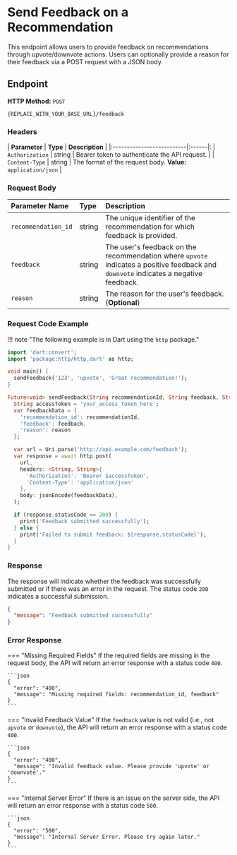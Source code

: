 # **Send Feedback on a Recommendation**

This endpoint allows users to provide feedback on recommendations through upvote/downvote actions. Users can optionally provide a reason for their feedback via a POST request with a JSON body.

## **Endpoint**

**HTTP Method:** `POST`

```http linenums="1" title="Feedback on Recommendation Endpoint"
{REPLACE_WITH_YOUR_BASE_URL}/feedback
```

### **Headers**

| **Parameter** | **Type** | **Description** |
|:--------------------------|:------|:
| `Authorization` | string | Bearer token to authenticate the API request. |
| `Content-Type` | string | The format of the request body. **Value:** `application/json` |

### **Request Body**

| **Parameter Name**| **Type** | **Description** |
|:--------------------------|:------|:-------------|
| `recommendation_id` | string | The unique identifier of the recommendation for which feedback is provided. |
| `feedback` | string | The user's feedback on the recommendation where `upvote` indicates a positive feedback and `downvote` indicates a negative feedback. |
| `reason` | string | The reason for the user's feedback. (**Optional**) |

### **Request Code Example**

!!! note "The following example is in Dart using the `http` package."

```dart linenums="1" title="Sending Feedback Example"
import 'dart:convert';
import 'package:http/http.dart' as http;

void main() {
  sendFeedback('123', 'upvote', 'Great recommendation!');
}

Future<void> sendFeedback(String recommendationId, String feedback, String reason) async {
  String accessToken = 'your_access_token_here';
  var feedbackData = {
    'recommendation_id': recommendationId,
    'feedback': feedback,
    'reason': reason
  };

  var url = Uri.parse('http://api.example.com/feedback');
  var response = await http.post(
    url,
    headers: <String, String>{
      'Authorization': 'Bearer $accessToken',
      'Content-Type': 'application/json'
    },
    body: jsonEncode(feedbackData),
  );

  if (response.statusCode == 200) {
    print('Feedback submitted successfully');
  } else {
    print('Failed to submit feedback: ${response.statusCode}');
  }
}
```

### **Response**

The response will indicate whether the feedback was successfully submitted or if there was an error in the request. The status code `200` indicates a successful submission.

```json
{
  "message": "Feedback submitted successfully"
}
```

### **Error Response**

=== "Missing Required Fields"
    If the required fields are missing in the request body, the API will return an error response with a status code `400`.

    ```json
    {
      "error": "400", 
      "message": "Missing required fields: recommendation_id, feedback"
    }
    ```
=== "Invalid Feedback Value"
    If the `feedback` value is not valid (i.e., not `upvote` or `downvote`), the API will return an error response with a status code `400`.

    ```json
    {
      "error": "400", 
      "message": "Invalid feedback value. Please provide 'upvote' or 'downvote'."
    }
    ```
=== "Internal Server Error"
    If there is an issue on the server side, the API will return an error response with a status code `500`.

    ```json
    {
      "error": "500", 
      "message": "Internal Server Error. Please try again later."
    }
    ```        